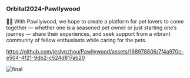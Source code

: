 ### Orbital2024-Pawllywood
🐶🐱
With Pawllywood, we hope to create a platform for pet lovers to come together — whether one is a seasoned pet owner or just starting one’s journey — share their experiences, and seek support from a vibrant community of fellow enthusiasts while caring for the pets.

https://github.com/jeslynzhou/Pawllywood/assets/168978806/7f4a970c-e504-4f21-9db2-c524d817ab20


![final](https://github.com/jeslynzhou/Pawllywood/assets/168978806/4cf24e35-2d0c-4591-bd37-65091b4e025e)
